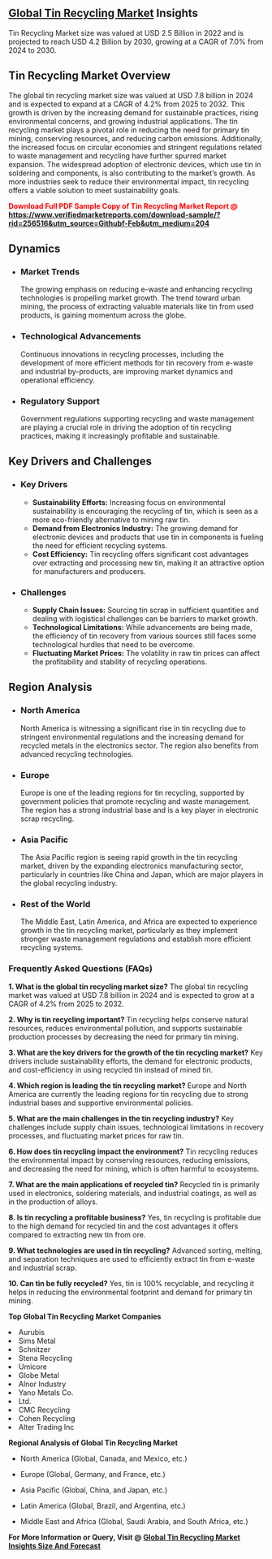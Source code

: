 <h2><a href="https://www.verifiedmarketreports.com/download-sample/?rid=256516&amp;utm_source=Githubf&amp;utm_medium=204" target="_blank">Global Tin Recycling Market</a> Insights</h2><p>Tin Recycling Market size was valued at USD 2.5 Billion in 2022 and is projected to reach USD 4.2 Billion by 2030, growing at a CAGR of 7.0% from 2024 to 2030.</p><p> <h2>Tin Recycling Market Overview</h2> <p>The global tin recycling market size was valued at USD 7.8 billion in 2024 and is expected to expand at a CAGR of 4.2% from 2025 to 2032. This growth is driven by the increasing demand for sustainable practices, rising environmental concerns, and growing industrial applications. The tin recycling market plays a pivotal role in reducing the need for primary tin mining, conserving resources, and reducing carbon emissions. Additionally, the increased focus on circular economies and stringent regulations related to waste management and recycling have further spurred market expansion. The widespread adoption of electronic devices, which use tin in soldering and components, is also contributing to the market’s growth. As more industries seek to reduce their environmental impact, tin recycling offers a viable solution to meet sustainability goals.</p> <p><b><p><span class=""><span style="color: #ff0000;"><strong>Download Full PDF Sample Copy of Tin Recycling Market Report</strong> @ </span><a href="https://www.verifiedmarketreports.com/download-sample/?rid=256516&amp;utm_source=Githubf-Feb&amp;utm_medium=204" target="_blank">https://www.verifiedmarketreports.com/download-sample/?rid=256516&amp;utm_source=Githubf-Feb&amp;utm_medium=204</a></span></p></b></p> <h2>Dynamics</h2> <ul> <li><h3>Market Trends</h3> The growing emphasis on reducing e-waste and enhancing recycling technologies is propelling market growth. The trend toward urban mining, the process of extracting valuable materials like tin from used products, is gaining momentum across the globe.</li> <li><h3>Technological Advancements</h3> Continuous innovations in recycling processes, including the development of more efficient methods for tin recovery from e-waste and industrial by-products, are improving market dynamics and operational efficiency.</li> <li><h3>Regulatory Support</h3> Government regulations supporting recycling and waste management are playing a crucial role in driving the adoption of tin recycling practices, making it increasingly profitable and sustainable.</li> </ul> <h2>Key Drivers and Challenges</h2> <ul> <li><h3>Key Drivers</h3> <ul> <li><b>Sustainability Efforts:</b> Increasing focus on environmental sustainability is encouraging the recycling of tin, which is seen as a more eco-friendly alternative to mining raw tin.</li> <li><b>Demand from Electronics Industry:</b> The growing demand for electronic devices and products that use tin in components is fueling the need for efficient recycling systems.</li> <li><b>Cost Efficiency:</b> Tin recycling offers significant cost advantages over extracting and processing new tin, making it an attractive option for manufacturers and producers.</li> </ul> </li> <li><h3>Challenges</h3> <ul> <li><b>Supply Chain Issues:</b> Sourcing tin scrap in sufficient quantities and dealing with logistical challenges can be barriers to market growth.</li> <li><b>Technological Limitations:</b> While advancements are being made, the efficiency of tin recovery from various sources still faces some technological hurdles that need to be overcome.</li> <li><b>Fluctuating Market Prices:</b> The volatility in raw tin prices can affect the profitability and stability of recycling operations.</li> </ul> </li> </ul> <h2>Region Analysis</h2> <ul> <li><h3>North America</h3> North America is witnessing a significant rise in tin recycling due to stringent environmental regulations and the increasing demand for recycled metals in the electronics sector. The region also benefits from advanced recycling technologies.</li> <li><h3>Europe</h3> Europe is one of the leading regions for tin recycling, supported by government policies that promote recycling and waste management. The region has a strong industrial base and is a key player in electronic scrap recycling.</li> <li><h3>Asia Pacific</h3> The Asia Pacific region is seeing rapid growth in the tin recycling market, driven by the expanding electronics manufacturing sector, particularly in countries like China and Japan, which are major players in the global recycling industry.</li> <li><h3>Rest of the World</h3> The Middle East, Latin America, and Africa are expected to experience growth in the tin recycling market, particularly as they implement stronger waste management regulations and establish more efficient recycling systems.</li> </ul> <h3>Frequently Asked Questions (FAQs)</h3> <p><b>1. What is the global tin recycling market size?</b> The global tin recycling market was valued at USD 7.8 billion in 2024 and is expected to grow at a CAGR of 4.2% from 2025 to 2032.</p> <p><b>2. Why is tin recycling important?</b> Tin recycling helps conserve natural resources, reduces environmental pollution, and supports sustainable production processes by decreasing the need for primary tin mining.</p> <p><b>3. What are the key drivers for the growth of the tin recycling market?</b> Key drivers include sustainability efforts, the demand for electronic products, and cost-efficiency in using recycled tin instead of mined tin.</p> <p><b>4. Which region is leading the tin recycling market?</b> Europe and North America are currently the leading regions for tin recycling due to strong industrial bases and supportive environmental policies.</p> <p><b>5. What are the main challenges in the tin recycling industry?</b> Key challenges include supply chain issues, technological limitations in recovery processes, and fluctuating market prices for raw tin.</p> <p><b>6. How does tin recycling impact the environment?</b> Tin recycling reduces the environmental impact by conserving resources, reducing emissions, and decreasing the need for mining, which is often harmful to ecosystems.</p> <p><b>7. What are the main applications of recycled tin?</b> Recycled tin is primarily used in electronics, soldering materials, and industrial coatings, as well as in the production of alloys.</p> <p><b>8. Is tin recycling a profitable business?</b> Yes, tin recycling is profitable due to the high demand for recycled tin and the cost advantages it offers compared to extracting new tin from ore.</p> <p><b>9. What technologies are used in tin recycling?</b> Advanced sorting, melting, and separation techniques are used to efficiently extract tin from e-waste and industrial scrap.</p> <p><b>10. Can tin be fully recycled?</b> Yes, tin is 100% recyclable, and recycling it helps in reducing the environmental footprint and demand for primary tin mining.</p> </p><p><strong>Top Global Tin Recycling Market Companies</strong></p><div data-test-id=""><p><li>Aurubis</li><li> Sims Metal</li><li> Schnitzer</li><li> Stena Recycling</li><li> Umicore</li><li> Globe Metal</li><li> Alnor Industry</li><li> Yano Metals Co.</li><li> Ltd.</li><li> CMC Recycling</li><li> Cohen Recycling</li><li> Alter Trading Inc</li></p><div><strong>Regional Analysis of&nbsp;Global Tin Recycling Market</strong></div><ul><li dir="ltr"><p dir="ltr">North America&nbsp;(Global, Canada, and Mexico, etc.)</p></li><li dir="ltr"><p dir="ltr">Europe (Global, Germany, and France, etc.)</p></li><li dir="ltr"><p dir="ltr">Asia Pacific&nbsp;(Global, China, and Japan, etc.)</p></li><li dir="ltr"><p dir="ltr">Latin America&nbsp;(Global, Brazil, and Argentina, etc.)</p></li><li dir="ltr">Middle East and Africa&nbsp;(Global, Saudi Arabia, and South Africa, etc.)</li></ul><p><strong>For More Information or Query, Visit @&nbsp;</strong><strong><a href="https://www.verifiedmarketreports.com/product/tin-recycling-market/?utm_source=Githubf&amp;utm_medium=204" target="_blank">Global Tin Recycling Market Insights Size And Forecast</a></strong></p></div>

